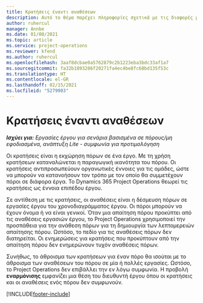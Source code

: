 ```yaml
---
title: Κρατήσεις έναντι αναθέσεων
description: Αυτό το θέμα παρέχει πληροφορίες σχετικά με τις διαφορές μεταξύ των κρατήσεων πόρων και των αναθέσεων πόρων.
author: ruhercul
manager: Annbe
ms.date: 01/08/2021
ms.topic: article
ms.service: project-operations
ms.reviewer: kfend
ms.author: ruhercul
ms.openlocfilehash: 3aaf8dcbae0a5762879c2b1223eba3bdc33af1a7
ms.sourcegitcommit: fa32b1893286f20271fa4ec4be8fc68bd135f53c
ms.translationtype: HT
ms.contentlocale: el-GR
ms.lasthandoff: 02/15/2021
ms.locfileid: "5279903"
---
```

# <a name="bookings-vs-assignments"></a>Κρατήσεις έναντι αναθέσεων

_**Ισχύει για:** Εργασίες έργου για σενάρια βασισμένα σε πόρους/μη εφοδιασμένα, ανάπτυξη Lite - συμφωνία για προτιμολόγηση_

Οι κρατήσεις είναι η εκχώρηση πόρων σε ένα έργο. Με τη χρήση κρατήσεων καταναλώνεται η παραγωγική ικανότητα του πόρου. Οι κρατήσεις αντιπροσωπεύουν οργανωτικές έννοιες για τις ομάδες, ώστε να μπορούν να κατανοήσουν τον τρόπο με τον οποίο θα συμμετέχουν πόροι σε διάφορα έργα. Το Dynamics 365 Project Operations θεωρεί τις κρατήσεις ως έννοια επιπέδου έργου. 

Σε αντίθεση με τις κρατήσεις, οι αναθέσεις είναι η δέσμευση πόρων σε εργασίες έργου του χρονοδιαγράμματος έργου. Οι πόροι μπορούν να έχουν όνομα ή να είναι γενικοί.  Όταν μια απαίτηση πόρου προκύπτει από τις αναθέσεις εργασιών έργου, το Project Operations χρησιμοποιεί την προσπάθεια για την ανάθεση πόρων για τη δημιουργία των λεπτομερειών απαίτησης πόρου. Ωστόσο, το πεδίο για τις αναθέσεις πόρων δεν διατηρείται. Οι ενημερώσεις για κρατήσεις που προκύπτουν από την απαίτηση πόρου δεν ενημερώνουν τυχόν αναθέσεις πόρων.

Συνήθως, το άθροισμα των κρατήσεων για έναν πόρο θα ισούται με το άθροισμα των αναθέσεων του πόρου σε μία ή πολλές εργασίες. Ωστόσο, το Project Operations δεν επιβάλλει την εν λόγω συμφωνία. Η προβολή **εναρμόνισης** εμφανίζει μια θέση του διευθυντή έργου όπου οι κρατήσεις και οι αναθέσεις ενός πόρου δεν συμφωνούν.




[!INCLUDE[footer-include](../includes/footer-banner.md)]